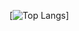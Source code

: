 [![Top Langs](https://github-readme-stats.vercel.app/api/top-langs/?username=IlyaNyrkov&layout=demo&hide=CMake,Dockerfile&langs_count=5)]
